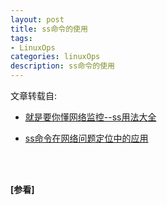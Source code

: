 ```yaml
---
layout: post
title: ss命令的使用
tags:
- LinuxOps
categories: linuxOps
description: ss命令的使用
---
```


文章转载自:

- [就是要你懂网络监控--ss用法大全](https://plantegg.github.io/2016/10/12/ss%E7%94%A8%E6%B3%95%E5%A4%A7%E5%85%A8/)

- [ss命令在网络问题定位中的应用](https://blog.csdn.net/qq_46131499/article/details/140409186)


<!-- more -->



<br />
<br />

**[参看]**




<br />
<br />
<br />


